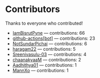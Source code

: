 # Contributors

Thanks to everyone who contributed!

- [IamBisrutPyne](https://github.com/IamBisrutPyne) — contributions: 66
- [github-actions[bot]](https://github.com/apps/github-actions) — contributions: 23
- [NotSundarPichai](https://github.com/NotSundarPichai) — contributions: 6
- [haragam22](https://github.com/haragam22) — contributions: 5
- [Sreenivasulu-03](https://github.com/Sreenivasulu-03) — contributions: 4
- [chaanakyaaM](https://github.com/chaanakyaaM) — contributions: 2
- [Aadhithya01](https://github.com/Aadhithya01) — contributions: 1
- [MannXo](https://github.com/MannXo) — contributions: 1